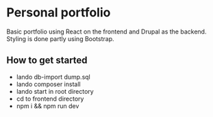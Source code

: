 # Personal portfolio

Basic portfolio using React on the frontend and Drupal as the backend. Styling is done partly using Bootstrap.

## How to get started

- lando db-import dump.sql
- lando composer install
- lando start in root directory
- cd to frontend directory
- npm i && npm run dev
